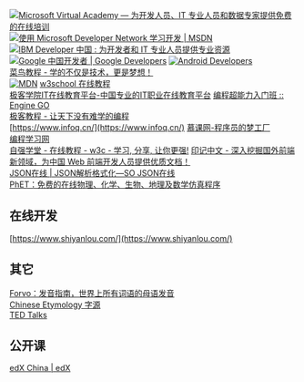 [![Microsoft Virtual Academy — 为开发人员、IT 专业人员和数据专家提供免费的在线培训](https://mva.microsoft.com/favicon.ico)](https://mva.microsoft.com/)    
[![使用 Microsoft Developer Network 学习开发 | MSDN](https://msdn.microsoft.com/favicon.ico)](https://msdn.microsoft.com/zh-cn)  
[![IBM Developer 中国 : 为开发者和 IT 专业人员提供专业资源](https://www.ibm.com/favicon.ico)](https://www.ibm.com/developerworks/cn/)  
[![Google 中国开发者  |  Google Developers](https://developers.google.com/favicon.ico)](https://developers.google.com/china/?hl=zh-cn)
[![Android Developers](https://developer.android.com/favicon.ico)](https://developer.android.com/?hl=zh-CN)  
[菜鸟教程 - 学的不仅是技术，更是梦想！](http://www.runoob.com/)  
[![MDN](https://developer.mozilla.org/favicon.ico)](https://developer.mozilla.org/zh-CN/)
[w3school 在线教程](http://www.w3school.com.cn/)  
[极客学院IT在线教育平台-中国专业的IT职业在线教育平台](https://www.jikexueyuan.com/)
[编程超能力入门班 :: Engine GO](https://www.enginego.org/)  
[极客教程 - 让天下没有难学的编程](https://www.geekjc.com/)  
[https://www.infoq.cn/](https://www.infoq.cn/)
[慕课网-程序员的梦工厂](https://www.imooc.com/)  
[编程学习网](http://www.phpxs.com/)  
[自强学堂 - 在线教程 - w3c - 学习, 分享, 让你更强!](https://code.ziqiangxuetang.com/)
[印记中文 - 深入挖掘国外前端新领域，为中国 Web 前端开发人员提供优质文档！](https://docschina.org/)  
[JSON在线 | JSON解析格式化—SO JSON在线](https://www.sojson.com/)  
[PhET：免费的在线物理、化学、生物、地理及数学仿真程序](https://phet.colorado.edu/zh_CN/)
## 在线开发
[https://www.shiyanlou.com/](https://www.shiyanlou.com/)
## 其它
[Forvo：发音指南，世界上所有词语的母语发音](https://zh.forvo.com/)  
[Chinese Etymology 字源](https://hanziyuan.net/)  
[TED Talks](https://www.ted.com/talks?sort=newest&language=zh-cn)
## 公开课  
[edX China | edX](https://www.edx.org/edxchina)
